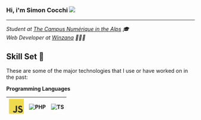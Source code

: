 ### Hi, i'm Simon Cocchi <img src="https://media.giphy.com/media/hvRJCLFzcasrR4ia7z/giphy.gif" width="25px">
<hr/>

<p><em>Student at <a href="https://github.com/le-campus-numerique"><em>The Campus Numérique in the Alps</em></a> 🎓</br>Web Developer at <a href="https://github.com/Winzana"><em>Winzana</em></a> 🧑🏻‍💻 
</em></p>


## Skill Set :muscle:

These are some of the major technologies that I use or have worked on in the past:

**Programming Languages**

<img title="JS" alt="JS" width="40px" src="https://raw.githubusercontent.com/github/explore/master/topics/javascript/javascript.png" />|<img alt="PHP" title="PHP" width="40px" src="https://upload.wikimedia.org/wikipedia/commons/thumb/2/27/PHP-logo.svg/1280px-PHP-logo.svg.png" >|<img title="TS" alt="TS" width="40px" src="https://upload.wikimedia.org/wikipedia/commons/thumb/4/4c/Typescript_logo_2020.svg/1200px-Typescript_logo_2020.svg.png">
|--|--|--|
